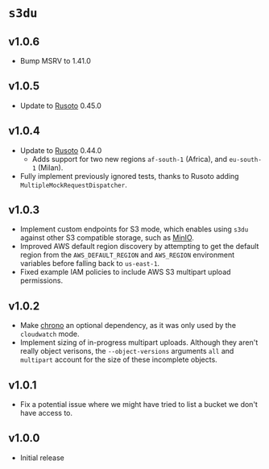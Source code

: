 # `s3du`

## v1.0.6

  - Bump MSRV to 1.41.0

## v1.0.5

  - Update to [Rusoto] 0.45.0

## v1.0.4

  - Update to [Rusoto] 0.44.0
    - Adds support for two new regions `af-south-1` (Africa), and `eu-south-1`
      (Milan).
  - Fully implement previously ignored tests, thanks to Rusoto adding
    `MultipleMockRequestDispatcher`.

## v1.0.3

  - Implement custom endpoints for S3 mode, which enables using `s3du` against
    other S3 compatible storage, such as [MinIO].
  - Improved AWS default region discovery by attempting to get the default
    region from the `AWS_DEFAULT_REGION` and `AWS_REGION` environment variables
    before falling back to `us-east-1`.
  - Fixed example IAM policies to include AWS S3 multipart upload permissions.

## v1.0.2

  - Make [chrono] an optional dependency, as it was only used by the
    `cloudwatch` mode.
  - Implement sizing of in-progress multipart uploads. Although they aren't
    really object verisons, the `--object-versions` arguments `all` and
    `multipart` account for the size of these incomplete objects.

## v1.0.1

  - Fix a potential issue where we might have tried to list a bucket we don't
    have access to.

## v1.0.0

  - Initial release

<!-- links -->
[chrono]: https://crates.io/crates/chrono
[MinIO]: https://min.io/
[Rusoto]: https://www.rusoto.org/
